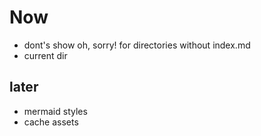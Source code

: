 # Now
- dont's show oh, sorry! for directories without index.md
- current dir

## later
- mermaid styles
- cache assets
